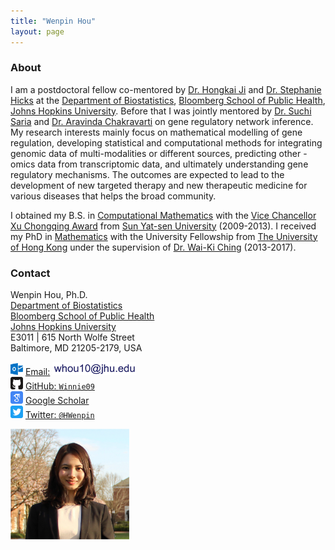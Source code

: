 ```yaml
---
title: "Wenpin Hou"
layout: page
---
```



### About

I am a postdoctoral fellow co-mentored by [Dr. Hongkai Ji](http://www.biostat.jhsph.edu/~hji/) and [Dr. Stephanie Hicks](https://www.stephaniehicks.com/) at the [Department of Biostatistics](https://www.jhsph.edu/departments/biostatistics/), [Bloomberg School of Public Health](https://www.jhsph.edu/), [Johns Hopkins University](https://www.jhu.edu/). Before that I was jointly mentored by [Dr. Suchi Saria](https://suchisaria.jhu.edu/) and [Dr. Aravinda Chakravarti](https://aravindachakravartilab.org/) on gene regulatory network inference. My research interests mainly focus on mathematical modelling of gene regulation, developing statistical and computational methods for integrating genomic data of multi-modalities or different sources, predicting other -omics data from transcriptomic data, and ultimately understanding gene regulatory mechanisms. The outcomes are expected to lead to the development of new targeted therapy and new therapeutic medicine for various diseases that helps the broad community.

I obtained my B.S. in [Computational Mathematics](http://math.sysu.edu.cn/) with the [Vice Chancellor Xu Chongqing
Award](http://edf.edaao.sysu.edu.cn/jzmx/jz03/cgzs02/index.htm) from [Sun Yat-sen University](http://www.sysu.edu.cn/2012/en/index.htm) (2009-2013).
I received my PhD in [Mathematics](https://hkumath.hku.hk/web/index.php) with the University Fellowship from [The University of Hong Kong](https://www.hku.hk/) under the supervision of [Dr. Wai-Ki Ching](https://hkumath.hku.hk/~wkc/) (2013-2017).

### Contact

<div class="row-fluid" markdown="1">
<div class="span6" markdown="1">

Wenpin Hou, Ph.D. <br/>
[Department of Biostatistics](https://www.jhsph.edu/departments/biostatistics/) <br/>
[Bloomberg School of Public Health](https://www.jhsph.edu/) <br/>
[Johns Hopkins University](https://www.jhu.edu/) <br/>
E3011 | 615 North Wolfe Street <br/>
Baltimore, MD 21205-2179, USA

<img src="images/envelope.svg" alt="Email logo" width="20"> [Email:]() <img src="images/email_address.png" alt="Email address" width="134"> <br/>
<img src="images/github.svg" alt="GitHub logo" width="20"> [GitHub: `Winnie09`](https://github.com/Winnie09) <br/>
<img src="images/scholar.svg" alt="Google Scholar logo" width="20"> [Google Scholar](https://scholar.google.com.hk/citations?user=1wVQpBUAAAAJ&hl=en) <br/>
<img src="images/twitter.svg" alt="Twitter logo" width="20"> [Twitter: `@HWenpin`](https://twitter.com/HWenpin)

</div>
<div class="span3" markdown="1">

<img src="images/wenpin.png" alt="Wenpin Hou photo" width="190">

</div>
</div>



